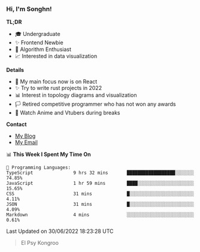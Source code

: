 ### Hi, I'm Songhn!

**TL;DR**

- 🎓 Undergraduate
- ✨ Frontend Newbie
- 🎈 Algorithm Enthusiast
- 📈 Interested in data visualization

**Details**

- 🎯 My main focus now is on React
- ✨ Try to write rust projects in 2022
- 📊 Interest in topology diagrams and visualization
- 🏳️ Retired competitive programmer who has not won any awards
- 🍵 Watch Anime and Vtubers during breaks

**Contact**
- [My Blog](https://blog.songhn.com)
- [My Email](mailto:songhn233@gmail.com)

<!--START_SECTION:waka-->
📊 **This Week I Spent My Time On** 

```text
💬 Programming Languages: 
TypeScript               9 hrs 32 mins       ██████████████████░░░░░░░   74.85% 
JavaScript               1 hr 59 mins        ████░░░░░░░░░░░░░░░░░░░░░   15.65% 
CSS                      31 mins             █░░░░░░░░░░░░░░░░░░░░░░░░   4.11% 
JSON                     31 mins             █░░░░░░░░░░░░░░░░░░░░░░░░   4.09% 
Markdown                 4 mins              ░░░░░░░░░░░░░░░░░░░░░░░░░   0.61%

```


 Last Updated on 30/06/2022 18:23:28 UTC
<!--END_SECTION:waka-->

> El Psy Kongroo

